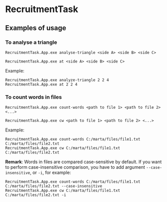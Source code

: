 # RecruitmentTask
## Examples of usage

### To analyse a triangle
```
RecruitmentTask.App.exe analyse-triangle <side A> <side B> <side C>
```

```
RecruitmentTask.App.exe at <side A> <side B> <side C>
```
Example:
```
RecruitmentTask.App.exe analyze-triangle 2 2 4
RecruitmentTask.App.exe at 2 2 4
```

### To count words in files
```
RecruitmentTask.App.exe count-words <path to file 1> <path to file 2> <...>
```
```
RecruitmentTask.App.exe cw <path to file 1> <path to file 2> <...>
```
Example:
```
RecruitmentTask.App.exe count-words C:/marta/files/file1.txt C:/marta/files/file2.txt
RecruitmentTask.App.exe cw C:/marta/files/file1.txt C:/marta/files/file2.txt
```

**Remark**: Words in files are compared case-sensitive by default. If you want to perform case-insensitive comparison, you have to add argument `--case-insensitive`, or `-i`, for example:

```
RecruitmentTask.App.exe count-words C:/marta/files/file1.txt C:/marta/files/file2.txt --case-insensitive
RecruitmentTask.App.exe cw C:/marta/files/file1.txt C:/marta/files/file2.txt -i
```
